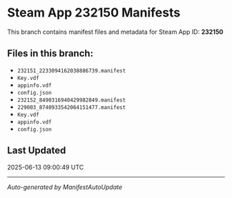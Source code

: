 # Steam App 232150 Manifests

This branch contains manifest files and metadata for Steam App ID: **232150**

## Files in this branch:
- `232151_2233094162038886739.manifest`
- `Key.vdf`
- `appinfo.vdf`
- `config.json`
- `232152_8490316940429982849.manifest`
- `229003_8740933542064151477.manifest`
- `Key.vdf`
- `appinfo.vdf`
- `config.json`

## Last Updated
2025-06-13 09:00:49 UTC

---
*Auto-generated by ManifestAutoUpdate*
